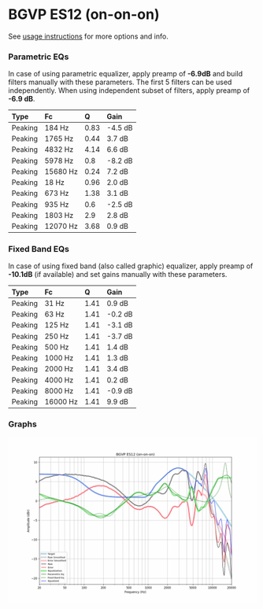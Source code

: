 # BGVP ES12 (on-on-on)
See [usage instructions](https://github.com/jaakkopasanen/AutoEq#usage) for more options and info.

### Parametric EQs
In case of using parametric equalizer, apply preamp of **-6.9dB** and build filters manually
with these parameters. The first 5 filters can be used independently.
When using independent subset of filters, apply preamp of **-6.9 dB**.

| Type    | Fc       |    Q | Gain    |
|:--------|:---------|:-----|:--------|
| Peaking | 184 Hz   | 0.83 | -4.5 dB |
| Peaking | 1765 Hz  | 0.44 | 3.7 dB  |
| Peaking | 4832 Hz  | 4.14 | 6.6 dB  |
| Peaking | 5978 Hz  | 0.8  | -8.2 dB |
| Peaking | 15680 Hz | 0.24 | 7.2 dB  |
| Peaking | 18 Hz    | 0.96 | 2.0 dB  |
| Peaking | 673 Hz   | 1.38 | 3.1 dB  |
| Peaking | 935 Hz   | 0.6  | -2.5 dB |
| Peaking | 1803 Hz  | 2.9  | 2.8 dB  |
| Peaking | 12070 Hz | 3.68 | 0.9 dB  |

### Fixed Band EQs
In case of using fixed band (also called graphic) equalizer, apply preamp of **-10.1dB**
(if available) and set gains manually with these parameters.

| Type    | Fc       |    Q | Gain    |
|:--------|:---------|:-----|:--------|
| Peaking | 31 Hz    | 1.41 | 0.9 dB  |
| Peaking | 63 Hz    | 1.41 | -0.2 dB |
| Peaking | 125 Hz   | 1.41 | -3.1 dB |
| Peaking | 250 Hz   | 1.41 | -3.7 dB |
| Peaking | 500 Hz   | 1.41 | 1.4 dB  |
| Peaking | 1000 Hz  | 1.41 | 1.3 dB  |
| Peaking | 2000 Hz  | 1.41 | 3.4 dB  |
| Peaking | 4000 Hz  | 1.41 | 0.2 dB  |
| Peaking | 8000 Hz  | 1.41 | -0.9 dB |
| Peaking | 16000 Hz | 1.41 | 9.9 dB  |

### Graphs
![](./BGVP%20ES12%20(on-on-on).png)